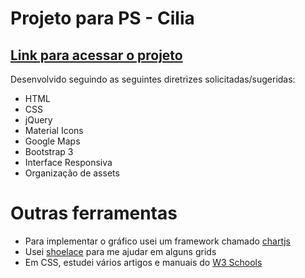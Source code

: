 # Projeto para PS - Cilia
## [Link para acessar o projeto](https://wevertoum.github.io/projeto-cilia/)


Desenvolvido seguindo as seguintes diretrizes solicitadas/sugeridas:

  - HTML
  - CSS
  - jQuery
  - Material Icons
  - Google Maps
  - Bootstrap 3
  - Interface Responsiva
  - Organização de assets

# Outras ferramentas

  - Para implementar o gráfico usei um framework chamado [chartjs](http://www.chartjs.org/ )
  - Usei [shoelace](http://shoelace.io/) para me ajudar em alguns grids
  - Em CSS, estudei vários artigos e manuais do [W3 Schools](www.w3schools.com/)
